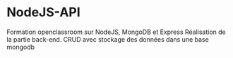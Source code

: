 # NodeJS-API
Formation openclassroom sur NodeJS, MongoDB et Express
Réalisation de la partie back-end. CRUD avec stockage des données dans une base mongodb
